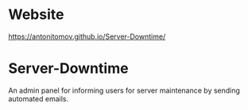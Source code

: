 # Website
https://antonitomov.github.io/Server-Downtime/
# Server-Downtime
An admin panel for informing users for server maintenance by sending automated emails.
